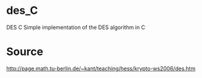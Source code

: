 # des_C
  DES C Simple implementation of the DES algorithm in C
# Source
  http://page.math.tu-berlin.de/~kant/teaching/hess/krypto-ws2006/des.htm
